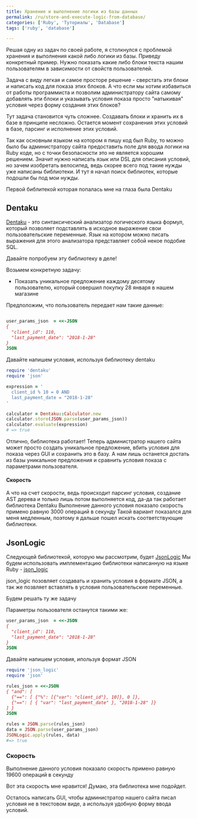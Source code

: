 ```yaml
---
title: Хранение и выполнение логики из базы данных
permalink: /ru/store-and-execute-logic-from-database/
categories: ['Ruby', 'Туториалы', 'Database']
tags: ['ruby', 'database']

---
```


Решая одну из задач по своей работе, я столкнулся с проблемой хранения и выполнения какой либо логики из базы.
Приведу конкретный пример.
Нужно показать какие либо блоки текста нашим пользователям в зависимости от свойств пользователей.
<!--more-->


Задача с виду легкая и самое просторе решение - сверстать эти блоки и написать код для показа этих блоков.
А что если мы хотим избавиться от работы программиста и позволим администратору сайта самому добавлять эти блоки 
и указывать условия показа просто "натыкивая" условия через форму создания этих блоков?

Тут задача становится чуть сложнее. Создавать блоки и хранить их в базе в принципе несложно.
Остается момент сохранения этих условий в базе, парсинг и исполнение этих условий.

Так как основным языком на котором я пишу код был Ruby, то можно было бы администратору сайта предоставить поле для 
ввода логики на Ruby коде, но с точки безопасности это не является хорошим решением.
Значит нужно написать язык или DSL для описания условий, но зачем изобретать велосипед, ведь скорее всего под такие нужды уже написаны библиотеки.
И тут я начал поиск библиотек, которые подошли бы под мои нужды.

Первой библитекой которая попалась мне на глаза была Dentaku

## Dentaku
[Dentaku](https://github.com/rubysolo/dentaku) - это синтаксический анализатор логического языка формул, который позволяет подставлять в исходное выражение свои пользовательские переменные.
Язык на котором можно писать выражения для этого анализатора представляет собой некое подобие SQL.

Давайте попробуем эту библиотеку в деле!

Возьмем конкретную задачу:

 - Показать уникальное предложение каждому десятому пользователю,
   который совершил покупку 28 января в нашем магазине

Предположим, что пользователь передает нам такие данные:

```ruby

user_params_json  = <<-JSON
{ 
  "client_id": 110,
  "last_payment_date": "2018-1-28"
}
JSON
```

Давайте напишем условия, используя библиотеку dentaku

```ruby
require 'dentaku'
require 'json'

expression = '
  client_id % 10 = 0 AND
  last_payment_date = "2018-1-28"
'

calculator = Dentaku::Calculator.new
calculator.store(JSON.parse(user_params_json))
calculator.evaluate(expression)
# => true
```

Отлично, библиотека работает!
Теперь администратор нашего сайта может просто создать уникальное предложение, вбить условия для показа через GUI и сохранить это в базу.
А нам лишь останется достать из базы уникальное предложения и сравнить условия показа с параметрами пользователя.
#### Скорость
А что на счет скорости, ведь происходит парсинг условия, создание AST дерева и только лишь потом выполняется код, да-да так работает библиотека Dentaku
Выполнение данного условия показало скорость примено равную 3000 операций в секунду
Такой вариант показался для меня медленным, поэтому я дальше пошел искать соответствующие библиотеки.


## JsonLogic

Следующей библиотекой, которую мы рассмотрим, будет [JsonLogic](http://jsonlogic.com/)
Мы будем использовать имплементацию библиотеки написанную на языке Ruby - [json_logic](https://github.com/bhgames/json-logic-ruby)

json_logic позовляет создавать и хранить условия в формате JSON, а так же позвляет вставлять в условия пользовательские переменные.

Будем решать ту же задачу

Параметры пользователя останутся такими же:

```ruby
user_params_json  = <<-JSON
{ 
  "client_id": 110,
  "last_payment_date": "2018-1-28"
}
JSON
```

Давайте напишем условия, ипользуя формат JSON

```ruby
require 'json_logic'
require 'json'

rules_json = <<-JSON
{ "and": [
  {"==": [ {"%": [{"var": "client_id"}, 10]}, 0 ]},
  {"==": [ { "var": "last_payment_date" }, "2018-1-28" ]}
] }
JSON

rules = JSON.parse(rules_json)
data = JSON.parse(user_params_json)
JSONLogic.apply(rules, data)
#=> true
```

### Скорость
Выполнение данного условия показало скорость примено равную 19600 операций в секунду

Вот эта скорость мне нравится! Думаю, эта библиотека мне подойдет.

Осталось написать GUI, чтобы администратор нашего сайта писал условия не в текстовом виде, а используя удобную форму ввода условий.
